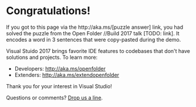 # Congratulations!

If you got to this page via the http://<i></i>aka.ms/[puzzle answer] link, you had solved the puzzle from the Open Folder //Build 2017 talk [TODO: link]. It encodes a word in 3 sentences that were copy-pasted during the demo.

Visual Stuido 2017 brings favorite IDE features to codebases that don't have solutions and projects. To learn more:
* Developers: http://aka.ms/openfolder
* Extenders: http://aka.ms/extendopenfolder

Thank you for your interest in Visual Studio!

Questions or comments? [Drop us a line](https://github.com/viktorveis/OpenFolderPuzzle/issues). 
